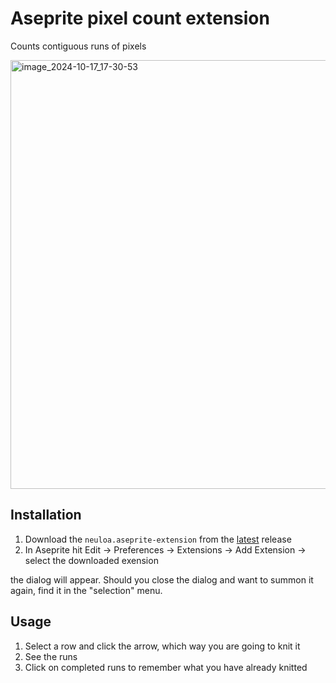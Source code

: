 # Aseprite pixel count extension

Counts contiguous runs of pixels

<img width="686" alt="image_2024-10-17_17-30-53" src="https://github.com/user-attachments/assets/a863ccd5-640f-4eb2-9fcb-7f9cbbbf963d">


## Installation

1. Download the `neuloa.aseprite-extension` from the [latest](https://github.com/samoylovfp/neuloa/releases/latest) release
2. In Aseprite hit Edit -> Preferences -> Extensions -> Add Extension -> select the downloaded exension

the dialog will appear.
Should you close the dialog and want to summon it again, find it in the "selection" menu.

## Usage

1. Select a row and click the arrow, which way you are going to knit it
2. See the runs
3. Click on completed runs to remember what you have already knitted
